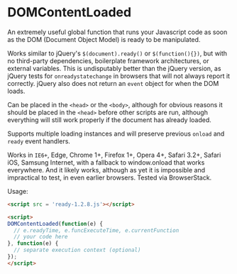 # DOMContentLoaded
An extremely useful global function that runs your Javascript code as soon as the DOM (Document Object Model) is ready to be manipulated.

Works similar to jQuery's `$(document).ready()` or `$(function(){})`, but with no third-party dependencies, boilerplate framework architectures, or external variables. This is undisputably better than the jQuery version, as jQuery tests for `onreadystatechange` in browsers that will not always report it correctly. jQuery also does not return an `event` object for when the DOM loads.

Can be placed in the `<head>` or the `<body>`, although for obvious reasons it should be placed in the `<head>` before other scripts are run, although everything will still work properly if the document has already loaded.

Supports multiple loading instances and will preserve previous `onload` and `ready` event handlers.

Works in `IE6+`, Edge, Chrome 1+, Firefox 1+, Opera 4+, Safari 3.2+, Safari iOS, Samsung Internet, with a fallback to window.onload that works everywhere. And it likely works, although as yet it is impossible and impractical to test, in even earlier browsers. Tested via BrowserStack.

Usage:

```html
<script src = 'ready-1.2.8.js'></script>
```

```html
<script>
DOMContentLoaded(function(e) { 
  // e.readyTime, e.funcExecuteTime, e.currentFunction
  // your code here  
}, function(e) {
  // separate execution context (optional)  
});
</script>

```
